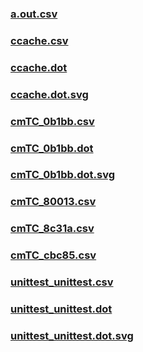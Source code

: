 ### [a.out.csv](a.out.csv)
### [ccache.csv](ccache.csv)
### [ccache.dot](ccache.dot)
### [ccache.dot.svg](ccache.dot.svg)
### [cmTC_0b1bb.csv](cmTC_0b1bb.csv)
### [cmTC_0b1bb.dot](cmTC_0b1bb.dot)
### [cmTC_0b1bb.dot.svg](cmTC_0b1bb.dot.svg)
### [cmTC_80013.csv](cmTC_80013.csv)
### [cmTC_8c31a.csv](cmTC_8c31a.csv)
### [cmTC_cbc85.csv](cmTC_cbc85.csv)
### [unittest_unittest.csv](unittest_unittest.csv)
### [unittest_unittest.dot](unittest_unittest.dot)
### [unittest_unittest.dot.svg](unittest_unittest.dot.svg)
